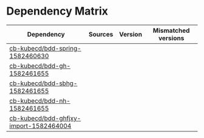 # Dependency Matrix

Dependency | Sources | Version | Mismatched versions
---------- | ------- | ------- | -------------------
[cb-kubecd/bdd-spring-1582460630](https://github.com/cb-kubecd/bdd-spring-1582460630.git) |  | []() | 
[cb-kubecd/bdd-gh-1582461655](https://github.com/cb-kubecd/bdd-gh-1582461655.git) |  | []() | 
[cb-kubecd/bdd-sbhg-1582461655](https://github.com/cb-kubecd/bdd-sbhg-1582461655.git) |  | []() | 
[cb-kubecd/bdd-nh-1582461655](https://github.com/cb-kubecd/bdd-nh-1582461655.git) |  | []() | 
[cb-kubecd/bdd-ghfjxy-import-1582464004](https://github.com/cb-kubecd/bdd-ghfjxy-import-1582464004.git) |  | []() | 
